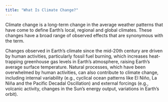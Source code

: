 ```yaml
---
title: "What Is Climate Change?"
---
```


Climate change is a long-term change in the average weather patterns that have come to define Earth’s local, regional and global climates. These changes have a broad range of observed effects that are synonymous with the term.

Changes observed in Earth’s climate since the mid-20th century are driven by human activities, particularly fossil fuel burning, which increases heat-trapping greenhouse gas levels in Earth’s atmosphere, raising Earth’s average surface temperature. Natural processes, which have been overwhelmed by human activities, can also contribute to climate change, including internal variability (e.g., cyclical ocean patterns like El Niño, La Niña and the Pacific Decadal Oscillation) and external forcings (e.g., volcanic activity, changes in the Sun’s energy output, variations in Earth’s orbit).